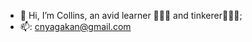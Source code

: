 - 👋 Hi, I’m Collins, an avid learner 🧑🏾‍💻 and tinkerer👷🏾‍♂️;
- 📫: cnyagakan@gmail.com

<!---
CollinsNyatundo/CollinsNyatundo is a ✨ special ✨ repository because its `README.md` (this file) appears on your GitHub profile.
You can click the Preview link to take a look at your changes.
--->
